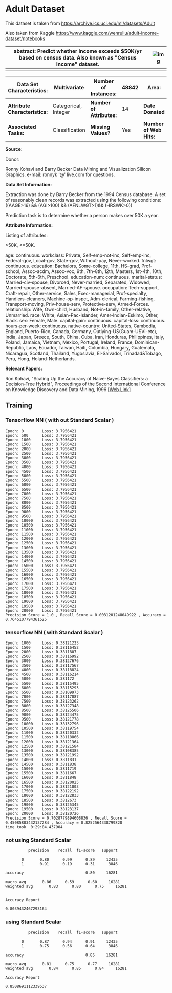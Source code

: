 # Adult Dataset

This dataset is taken from https://archive.ics.uci.edu/ml/datasets/Adult

Also taken from Kaggle https://www.kaggle.com/wenruliu/adult-income-dataset/notebooks

| **abstract**: Predict whether income exceeds $50K/yr based on census data. Also known as "Census Income" dataset. | ![img](https://archive.ics.uci.edu/ml/assets/MLimages/Large2.jpg) |
| ------------------------------------------------------------ | ------------------------------------------------------------ |
|                                                              |                                                              |

| **Data Set Characteristics:**  | Multivariate         | **Number of Instances:**  | 48842 | **Area:**               | Social     |
| ------------------------------ | -------------------- | ------------------------- | ----- | ----------------------- | ---------- |
| **Attribute Characteristics:** | Categorical, Integer | **Number of Attributes:** | 14    | **Date Donated**        | 1996-05-01 |
| **Associated Tasks:**          | Classification       | **Missing Values?**       | Yes   | **Number of Web Hits:** | 1906418    |



**Source:**

Donor:

Ronny Kohavi and Barry Becker
Data Mining and Visualization
Silicon Graphics.
e-mail: ronnyk '@' live.com for questions.



**Data Set Information:**

Extraction was done by Barry Becker from the 1994 Census database. A set of reasonably clean records was extracted using the following conditions: ((AAGE>16) && (AGI>100) && (AFNLWGT>1)&& (HRSWK>0))

Prediction task is to determine whether a person makes over 50K a year.



**Attribute Information:**

Listing of attributes:

\>50K, <=50K.

age: continuous.
workclass: Private, Self-emp-not-inc, Self-emp-inc, Federal-gov, Local-gov, State-gov, Without-pay, Never-worked.
fnlwgt: continuous.
education: Bachelors, Some-college, 11th, HS-grad, Prof-school, Assoc-acdm, Assoc-voc, 9th, 7th-8th, 12th, Masters, 1st-4th, 10th, Doctorate, 5th-6th, Preschool.
education-num: continuous.
marital-status: Married-civ-spouse, Divorced, Never-married, Separated, Widowed, Married-spouse-absent, Married-AF-spouse.
occupation: Tech-support, Craft-repair, Other-service, Sales, Exec-managerial, Prof-specialty, Handlers-cleaners, Machine-op-inspct, Adm-clerical, Farming-fishing, Transport-moving, Priv-house-serv, Protective-serv, Armed-Forces.
relationship: Wife, Own-child, Husband, Not-in-family, Other-relative, Unmarried.
race: White, Asian-Pac-Islander, Amer-Indian-Eskimo, Other, Black.
sex: Female, Male.
capital-gain: continuous.
capital-loss: continuous.
hours-per-week: continuous.
native-country: United-States, Cambodia, England, Puerto-Rico, Canada, Germany, Outlying-US(Guam-USVI-etc), India, Japan, Greece, South, China, Cuba, Iran, Honduras, Philippines, Italy, Poland, Jamaica, Vietnam, Mexico, Portugal, Ireland, France, Dominican-Republic, Laos, Ecuador, Taiwan, Haiti, Columbia, Hungary, Guatemala, Nicaragua, Scotland, Thailand, Yugoslavia, El-Salvador, Trinadad&Tobago, Peru, Hong, Holand-Netherlands.

**Relevant Papers:**

Ron Kohavi, "Scaling Up the Accuracy of Naive-Bayes Classifiers: a Decision-Tree Hybrid", Proceedings of the Second International Conference on Knowledge Discovery and Data Mining, 1996
[[Web Link\]](http://robotics.stanford.edu/~ronnyk/nbtree.pdf)

## Training

### Tensorflow NN ( with out  Standard Scalar )

```
Epoch: 0        Loss: 3.7956421
Epoch: 500      Loss: 3.7956421
Epoch: 1000     Loss: 3.7956421
Epoch: 1500     Loss: 3.7956421
Epoch: 2000     Loss: 3.7956421
Epoch: 2500     Loss: 3.7956421
Epoch: 3000     Loss: 3.7956421
Epoch: 3500     Loss: 3.7956421
Epoch: 4000     Loss: 3.7956421
Epoch: 4500     Loss: 3.7956421
Epoch: 5000     Loss: 3.7956421
Epoch: 5500     Loss: 3.7956421
Epoch: 6000     Loss: 3.7956421
Epoch: 6500     Loss: 3.7956421
Epoch: 7000     Loss: 3.7956421
Epoch: 7500     Loss: 3.7956421
Epoch: 8000     Loss: 3.7956421
Epoch: 8500     Loss: 3.7956421
Epoch: 9000     Loss: 3.7956421
Epoch: 9500     Loss: 3.7956421
Epoch: 10000    Loss: 3.7956421
Epoch: 10500    Loss: 3.7956421
Epoch: 11000    Loss: 3.7956421
Epoch: 11500    Loss: 3.7956421
Epoch: 12000    Loss: 3.7956421
Epoch: 12500    Loss: 3.7956421
Epoch: 13000    Loss: 3.7956421
Epoch: 13500    Loss: 3.7956421
Epoch: 14000    Loss: 3.7956421
Epoch: 14500    Loss: 3.7956421
Epoch: 15000    Loss: 3.7956421
Epoch: 15500    Loss: 3.7956421
Epoch: 16000    Loss: 3.7956421
Epoch: 16500    Loss: 3.7956421
Epoch: 17000    Loss: 3.7956421
Epoch: 17500    Loss: 3.7956421
Epoch: 18000    Loss: 3.7956421
Epoch: 18500    Loss: 3.7956421
Epoch: 19000    Loss: 3.7956421
Epoch: 19500    Loss: 3.7956421
Epoch: 20000    Loss: 3.7956421
Precision Score = 1.0 , Recall Score = 0.0031201248049922 , Accuracy = 0.7645107794361525
```

### tensorflow NN ( with Standard Scalar )

```
Epoch: 1000     Loss: 0.38121223
Epoch: 1500     Loss: 0.38116452
Epoch: 2000     Loss: 0.3811807
Epoch: 2500     Loss: 0.38116992
Epoch: 3000     Loss: 0.38127676
Epoch: 3500     Loss: 0.38117567
Epoch: 4000     Loss: 0.38118824
Epoch: 4500     Loss: 0.38116214
Epoch: 5000     Loss: 0.381172
Epoch: 5500     Loss: 0.38115495
Epoch: 6000     Loss: 0.38115293
Epoch: 6500     Loss: 0.38109973
Epoch: 7000     Loss: 0.38117087
Epoch: 7500     Loss: 0.38123262
Epoch: 8000     Loss: 0.38127348
Epoch: 8500     Loss: 0.38125506
Epoch: 9000     Loss: 0.38124475
Epoch: 9500     Loss: 0.38121778
Epoch: 10000    Loss: 0.38132796
Epoch: 10500    Loss: 0.38119754
Epoch: 11000    Loss: 0.38120332
Epoch: 11500    Loss: 0.38118866
Epoch: 12000    Loss: 0.38121364
Epoch: 12500    Loss: 0.38121584
Epoch: 13000    Loss: 0.38108385
Epoch: 13500    Loss: 0.38121992
Epoch: 14000    Loss: 0.3811831
Epoch: 14500    Loss: 0.3811838
Epoch: 15000    Loss: 0.3811719
Epoch: 15500    Loss: 0.3811667
Epoch: 16000    Loss: 0.3811848
Epoch: 16500    Loss: 0.38120025
Epoch: 17000    Loss: 0.38121003
Epoch: 17500    Loss: 0.38122192
Epoch: 18000    Loss: 0.38122833
Epoch: 18500    Loss: 0.3812673
Epoch: 19000    Loss: 0.38125345
Epoch: 19500    Loss: 0.38123137
Epoch: 20000    Loss: 0.38120726
Precision Score = 0.7028779894608836 , Recall Score = 0.45085803432137284 , Accuracy = 0.8252564338799828
time took  0:29:04.437904
```



### not using Standard Scalar

              precision    recall  f1-score   support
    
           0       0.80      0.99      0.89     12435
           1       0.91      0.19      0.31      3846
    
    accuracy                           0.80     16281
    
    macro avg       0.86      0.59      0.60     16281
    weighted avg       0.83      0.80      0.75     16281
    
    
    Accuracy Report
    
    0.8039432467293164
  

### using Standard Scalar

              precision    recall  f1-score   support
    
           0       0.87      0.94      0.91     12435
           1       0.75      0.56      0.64      3846
    
    accuracy                           0.85     16281
    
    macro avg       0.81      0.75      0.77     16281
    weighted avg       0.84      0.85      0.84     16281
    
    Accuracy Report
    
    0.8508691112339537


